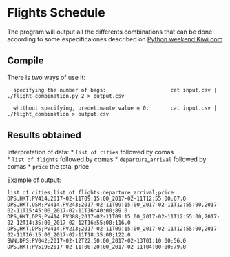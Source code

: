 # Flights Schedule
The program will output all the differents combinations that can be done according to some especificaiones described on
[Python weekend Kiwi.com](https://gist.github.com/martin-kokos/6ccdeeff45a33bce4849567b0395526c)

## Compile
  There is two ways of use it:
  
      specifying the number of bags:                     cat input.csv | ./flight_combination.py 2 > output.csv
    
      whithout specifying, predetimante value = 0:       cat input.csv | ./flight_combination > output.csv
    
## Results obtained
  
  Interpretation of data:
    * `list of cities` followed by comas   
    * `list of flights` followed by comas 
    * `departure`_`arrival` followed by comas
    * `price` the total price 

  Example of output:
```
list of cities;list of flights;departure_arrival;price
DPS,HKT;PV414;2017-02-11T09:15:00_2017-02-11T12:55:00;67.0
DPS,HKT,USM;PV414,PV243;2017-02-11T09:15:00_2017-02-11T12:55:00,2017-02-11T15:45:00_2017-02-11T16:40:00;89.0
DPS,HKT,DPS;PV414,PV388;2017-02-11T09:15:00_2017-02-11T12:55:00,2017-02-12T14:35:00_2017-02-12T16:55:00;116.0
DPS,HKT,DPS;PV414,PV213;2017-02-11T09:15:00_2017-02-11T12:55:00,2017-02-11T16:15:00_2017-02-11T18:35:00;122.0
BWN,DPS;PV042;2017-02-12T22:50:00_2017-02-13T01:10:00;56.0
DPS,HKT;PV519;2017-02-11T00:20:00_2017-02-11T04:00:00;79.0
```

